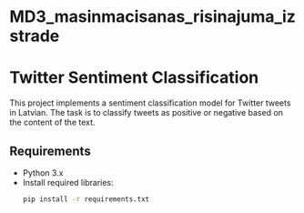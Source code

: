 # MD3_masinmacisanas_risinajuma_izstrade

# Twitter Sentiment Classification

This project implements a sentiment classification model for Twitter tweets in Latvian. The task is to classify tweets as positive or negative based on the content of the text.

## Requirements
- Python 3.x
- Install required libraries:
  ```bash
  pip install -r requirements.txt